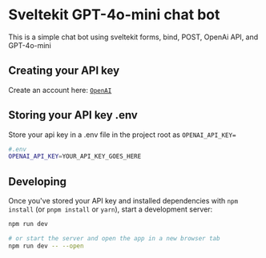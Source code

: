 # Sveltekit GPT-4o-mini chat bot

This is a simple chat bot using sveltekit forms, bind, POST, OpenAi API, and GPT-4o-mini

## Creating your API key

Create an account here: [`OpenAI`](https://platform.openai.com/docs/overview)

## Storing your API key .env

Store your api key in a .env file in the project root as `OPENAI_API_KEY=`

```bash
#.env
OPENAI_API_KEY=YOUR_API_KEY_GOES_HERE
```

## Developing

Once you've stored your API key and installed dependencies with `npm install` (or `pnpm install` or `yarn`), start a development server:

```bash
npm run dev

# or start the server and open the app in a new browser tab
npm run dev -- --open
```
